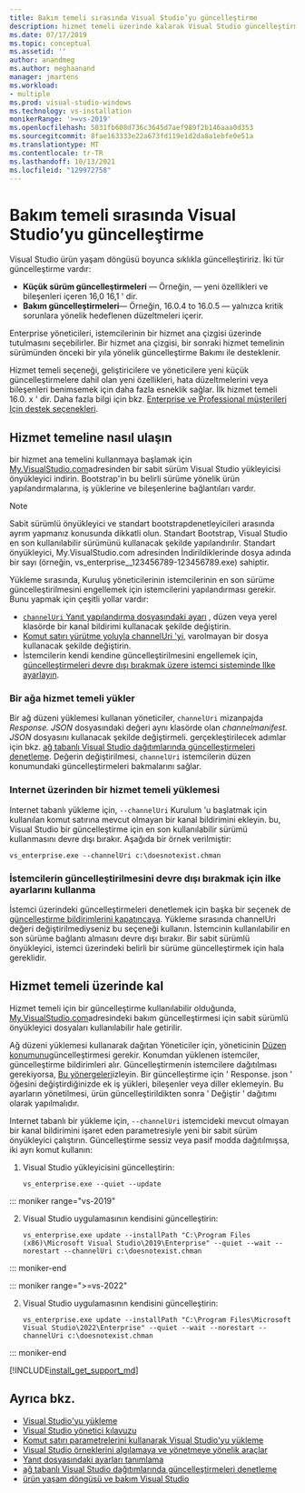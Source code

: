 ```yaml
---
title: Bakım temeli sırasında Visual Studio’yu güncelleştirme
description: hizmet temeli üzerinde kalarak Visual Studio güncelleştirme hakkında bilgi edinin.
ms.date: 07/17/2019
ms.topic: conceptual
ms.assetid: ''
author: anandmeg
ms.author: meghaanand
manager: jmartens
ms.workload:
- multiple
ms.prod: visual-studio-windows
ms.technology: vs-installation
monikerRange: '>=vs-2019'
ms.openlocfilehash: 5031fb608d736c3645d7aef989f2b146aaa0d353
ms.sourcegitcommit: 8fae163333e22a673fd119e1d2da8a1ebfe0e51a
ms.translationtype: MT
ms.contentlocale: tr-TR
ms.lasthandoff: 10/13/2021
ms.locfileid: "129972758"
---
```

# <a name="update-visual-studio-while-on-a-servicing-baseline"></a>Bakım temeli sırasında Visual Studio’yu güncelleştirme

Visual Studio ürün yaşam döngüsü boyunca sıklıkla güncelleştiririz. İki tür güncelleştirme vardır:

* **Küçük sürüm güncelleştirmeleri** &mdash; Örneğin, &mdash; yeni özellikleri ve bileşenleri içeren 16,0 16,1 ' dir.  
* **Bakım güncelleştirmeleri**— Örneğin, 16.0.4 to 16.0.5 — yalnızca kritik sorunlara yönelik hedeflenen düzeltmeleri içerir.

Enterprise yöneticileri, istemcilerinin bir hizmet ana çizgisi üzerinde tutulmasını seçebilirler. Bir hizmet ana çizgisi, bir sonraki hizmet temelinin sürümünden önceki bir yıla yönelik güncelleştirme Bakımı ile desteklenir.

Hizmet temeli seçeneği, geliştiricilere ve yöneticilere yeni küçük güncelleştirmelere dahil olan yeni özellikleri, hata düzeltmelerini veya bileşenleri benimsemek için daha fazla esneklik sağlar. İlk hizmet temeli 16.0. x ' dir. Daha fazla bilgi için bkz. [Enterprise ve Professional müşterileri Için destek seçenekleri](/visualstudio/releases/2019/servicing#support-options-for-enterprise-and-professional-customers).

## <a name="how-to-get-onto-a-servicing-baseline"></a>Hizmet temeline nasıl ulaşın

bir hizmet ana temelini kullanmaya başlamak için [My.VisualStudio.com](https://my.visualstudio.com/Downloads?q=visual%20studio%202019%20version%2016.0)adresinden bir sabit sürüm Visual Studio yükleyicisi önyükleyici indirin. Bootstrap'in bu belirli sürüme yönelik ürün yapılandırmalarına, iş yüklerine ve bileşenlerine bağlantıları vardır.

> [!NOTE]
> Sabit sürümlü önyükleyici ve standart bootstrapdenetleyicileri arasında ayrım yapmanız konusunda dikkatli olun. Standart Bootstrap, Visual Studio en son kullanılabilir sürümünü kullanacak şekilde yapılandırılır. Standart önyükleyici, My.VisualStudio.com adresinden İndirildiklerinde dosya adında bir sayı (örneğin, vs_enterprise__123456789-123456789.exe) sahiptir.

Yükleme sırasında, Kuruluş yöneticilerinin istemcilerinin en son sürüme güncelleştirilmesini engellemek için istemcilerini yapılandırması gerekir. Bunu yapmak için çeşitli yollar vardır:
- [ `channelUri` Yanıt yapılandırma dosyasındaki ayarı](update-servicing-baseline.md#install-a-servicing-baseline-on-a-network) , düzen veya yerel klasörde bir kanal bildirimi kullanacak şekilde değiştirin.
- [Komut satırı yürütme yoluyla channelUri 'yi,](update-servicing-baseline.md#install-a-servicing-baseline-via-the-internet) varolmayan bir dosya kullanacak şekilde değiştirin.
- İstemcilerin kendi kendine güncelleştirilmesini engellemek için, [güncelleştirmeleri devre dışı bırakmak üzere istemci sisteminde Ilke ayarlayın](update-servicing-baseline.md#use-policy-settings-to-disable-clients-from-updating).

### <a name="install-a-servicing-baseline-on-a-network"></a>Bir ağa hizmet temeli yükler

Bir ağ düzeni yüklemesi kullanan yöneticiler, `channelUri` mizanpajda *Response. JSON* dosyasındaki değeri aynı klasörde olan *channelmanifest. JSON* dosyasını kullanacak şekilde değiştirmeli. gerçekleştirilecek adımlar için bkz. [ağ tabanlı Visual Studio dağıtımlarında güncelleştirmeleri denetleme](controlling-updates-to-visual-studio-deployments.md). Değerin değiştirilmesi, `channelUri` istemcilerin düzen konumundaki güncelleştirmeleri bakmalarını sağlar.

### <a name="install-a-servicing-baseline-via-the-internet"></a>Internet üzerinden bir hizmet temeli yüklemesi

Internet tabanlı yükleme için, `--channelUri` Kurulum 'u başlatmak için kullanılan komut satırına mevcut olmayan bir kanal bildirimini ekleyin. bu, Visual Studio bir güncelleştirme için en son kullanılabilir sürümü kullanmasını devre dışı bırakır. Aşağıda bir örnek verilmiştir:

```shell
vs_enterprise.exe --channelUri c:\doesnotexist.chman
```

### <a name="use-policy-settings-to-disable-clients-from-updating"></a>İstemcilerin güncelleştirilmesini devre dışı bırakmak için ilke ayarlarını kullanma

İstemci üzerindeki güncelleştirmeleri denetlemek için başka bir seçenek de [güncelleştirme bildirimlerini kapatıncaya](controlling-updates-to-visual-studio-deployments.md). Yükleme sırasında channelUri değeri değiştirilmediyseniz bu seçeneği kullanın. İstemcinin kullanılabilir en son sürüme bağlantı almasını devre dışı bırakır. Bir sabit sürümlü önyükleyici, istemci üzerindeki belirli bir sürüme güncelleştirmek için hala gereklidir.

## <a name="how-to-stay-on-a-servicing-baseline"></a>Hizmet temeli üzerinde kal

Hizmet temeli için bir güncelleştirme kullanılabilir olduğunda, [My.VisualStudio.com](https://my.visualstudio.com/Downloads?q=visual%20studio%202019%20version%2016.0)adresindeki bakım güncelleştirmesi için sabit sürümlü önyükleyici dosyaları kullanılabilir hale getirilir.

Ağ düzeni yüklemesi kullanarak dağıtan Yöneticiler için, yöneticinin [Düzen konumunu](update-a-network-installation-of-visual-studio.md)güncelleştirmesi gerekir. Konumdan yüklenen istemciler, güncelleştirme bildirimleri alır. Güncelleştirmenin istemcilere dağıtılması gerekiyorsa, [Bu yönergeleri](update-a-network-installation-of-visual-studio.md#deploy-an-update-to-client-machines)izleyin. Bir güncelleştirme için ' Response. json ' öğesini değiştirdiğinizde ek iş yükleri, bileşenler veya diller eklemeyin. Bu ayarların yönetilmesi, ürün güncelleştirildikten sonra ' Değiştir ' dağıtımı olarak yapılmalıdır.

Internet tabanlı bir yükleme için, `--channelUri` istemcideki mevcut olmayan bir kanal bildirimini işaret eden parametresiyle yeni bir sabit sürüm önyükleyici çalıştırın. Güncelleştirme sessiz veya pasif modda dağıtılmışsa, iki ayrı komut kullanın:

1. Visual Studio yükleyicisini güncelleştirin:

    ```shell
    vs_enterprise.exe --quiet --update
    ```

::: moniker range="vs-2019"
 
2. Visual Studio uygulamasının kendisini güncelleştirin:
    ```shell
    vs_enterprise.exe update --installPath "C:\Program Files (x86)\Microsoft Visual Studio\2019\Enterprise" --quiet --wait --norestart --channelUri c:\doesnotexist.chman
    ```

::: moniker-end

::: moniker range=">=vs-2022"

2. Visual Studio uygulamasının kendisini güncelleştirin:
    ```shell
    vs_enterprise.exe update --installPath "C:\Program Files\Microsoft Visual Studio\2022\Enterprise" --quiet --wait --norestart --channelUri c:\doesnotexist.chman
    ```

::: moniker-end

[!INCLUDE[install_get_support_md](includes/install_get_support_md.md)]

## <a name="see-also"></a>Ayrıca bkz.

* [Visual Studio'yu yükleme](install-visual-studio.md)
* [Visual Studio yönetici kılavuzu](visual-studio-administrator-guide.md)
* [Komut satırı parametrelerini kullanarak Visual Studio'yu yükleme](use-command-line-parameters-to-install-visual-studio.md)
* [Visual Studio örneklerini algılamaya ve yönetmeye yönelik araçlar](tools-for-managing-visual-studio-instances.md)
* [Yanıt dosyasındaki ayarları tanımlama](automated-installation-with-response-file.md)
* [ağ tabanlı Visual Studio dağıtımlarında güncelleştirmeleri denetleme](controlling-updates-to-visual-studio-deployments.md)
* [ürün yaşam döngüsü ve bakım Visual Studio](/visualstudio/releases/2019/servicing/)
